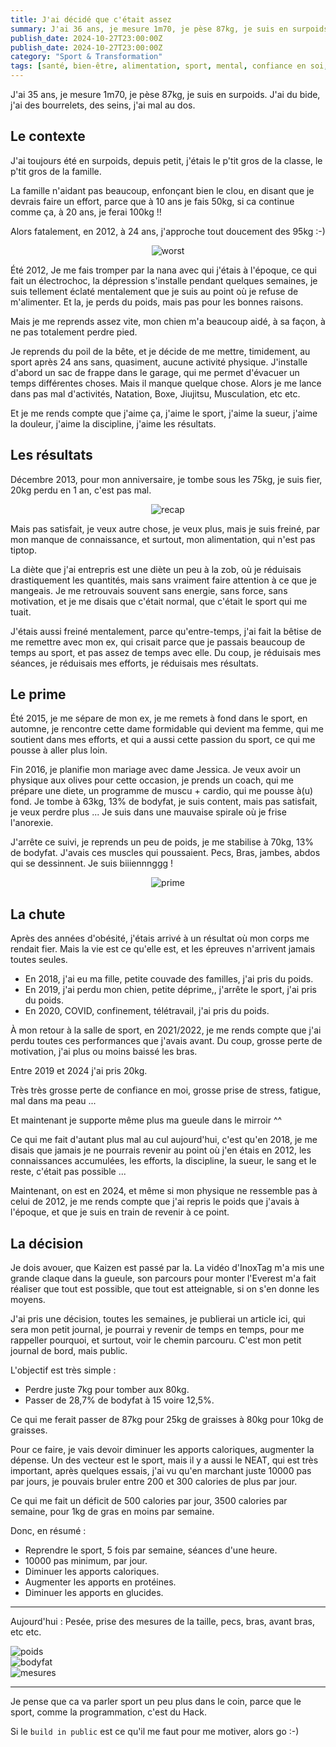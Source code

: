 ```yaml
---
title: J'ai décidé que c'était assez
summary: J'ai 36 ans, je mesure 1m70, je pèse 87kg, je suis en surpoids. J'ai du bide, j'ai des bourrelets, des seins, j'ai mal au dos.
publish_date: 2024-10-27T23:00:00Z
publish_date: 2024-10-27T23:00:00Z
category: "Sport & Transformation"
tags: [santé, bien-être, alimentation, sport, mental, confiance en soi, stress, fatigue, surpoids]
---
```


J'ai 35 ans, je mesure 1m70, je pèse 87kg, je suis en surpoids. J'ai du bide, j'ai des bourrelets, des seins, j'ai mal au dos.

## Le contexte

J'ai toujours été en surpoids, depuis petit, j'étais le p'tit gros de la classe, le p'tit gros de la famille.

La famille n'aidant pas beaucoup, enfonçant bien le clou, en disant que je devrais faire un effort, parce que à 10 ans je fais 50kg, si ca continue comme ça, à 20 ans, je ferai 100kg !!

Alors fatalement, en 2012, à 24 ans, j'approche tout doucement des 95kg :-)

<center>
<img src="/media/images/blog/illustration/2024-10-27/worst.jpg" alt="worst" class="object-cover rounded-lg shadow-md">
</center>

Été 2012, Je me fais tromper par la nana avec qui j'étais à l'époque, ce qui fait un électrochoc, la dépression s'installe pendant quelques semaines, je suis tellement éclaté mentalement que je suis au point où je refuse de m'alimenter. Et la, je perds du poids, mais pas pour les bonnes raisons.

Mais je me reprends assez vite, mon chien m'a beaucoup aidé, à sa façon, à ne pas totalement perdre pied.

Je reprends du poil de la bête, et je décide de me mettre, timidement, au sport après 24 ans sans, quasiment, aucune activité physique. J'installe d'abord un sac de frappe dans le garage, qui me permet d'évacuer un temps différentes choses. Mais il manque quelque chose. Alors je me lance dans pas mal d'activités, Natation, Boxe, Jiujitsu, Musculation, etc etc.

Et je me rends compte que j'aime ça, j'aime le sport, j'aime la sueur, j'aime la douleur, j'aime la discipline, j'aime les résultats.

## Les résultats

Décembre 2013, pour mon anniversaire, je tombe sous les 75kg, je suis fier, 20kg perdu en 1 an, c'est pas mal.

<center>
<img src="/media/images/blog/illustration/2024-10-27/recap.jpg" alt="recap" class="object-cover rounded-lg shadow-md">
</center>

Mais pas satisfait, je veux autre chose, je veux plus, mais je suis freiné, par mon manque de connaissance, et surtout, mon alimentation, qui n'est pas tiptop.

La diète que j'ai entrepris est une diète un peu à la zob, où je réduisais drastiquement les quantités, mais sans vraiment faire attention à ce que je mangeais. Je me retrouvais souvent sans energie, sans force, sans motivation, et je me disais que c'était normal, que c'était le sport qui me tuait.

J'étais aussi freiné mentalement, parce qu'entre-temps, j'ai fait la bêtise de me remettre avec mon ex, qui crisait parce que je passais beaucoup de temps au sport, et pas assez de temps avec elle. Du coup, je réduisais mes séances, je réduisais mes efforts, je réduisais mes résultats.

## Le prime

Été 2015, je me sépare de mon ex, je me remets à fond dans le sport, en automne, je rencontre cette dame formidable qui devient ma femme, qui me soutient dans mes efforts, et qui a aussi cette passion du sport, ce qui me pousse à aller plus loin.

Fin 2016, je planifie mon mariage avec dame Jessica. Je veux avoir un physique aux olives pour cette occasion, je prends un coach, qui me prépare une diete, un programme de muscu + cardio, qui me pousse à(u) fond. Je tombe à 63kg, 13% de bodyfat, je suis content, mais pas satisfait, je veux perdre plus ... Je suis dans une mauvaise spirale où je frise l'anorexie.

J'arrête ce suivi, je reprends un peu de poids, je me stabilise à 70kg, 13% de bodyfat. J'avais ces muscles qui poussaient. Pecs, Bras, jambes, abdos qui se dessinnent. Je suis biiiennnggg !

<center>
<img src="/media/images/blog/illustration/2024-10-27/prime.jpg" alt="prime" class="object-cover rounded-lg shadow-md">
</center>

## La chute

Après des années d'obésité, j'étais arrivé à un résultat où mon corps me rendait fier. Mais la vie est ce qu'elle est, et les épreuves n'arrivent jamais toutes seules.

* En 2018, j'ai eu ma fille, petite couvade des familles, j'ai pris du poids.
* En 2019, j'ai perdu mon chien, petite déprime,, j'arrête le sport, j'ai pris du poids.
* En 2020, COVID, confinement, télétravail, j'ai pris du poids.

À mon retour à la salle de sport, en 2021/2022, je me rends compte que j'ai perdu toutes ces performances que j'avais avant. Du coup, grosse perte de motivation, j'ai plus ou moins baissé les bras.

Entre 2019 et 2024 j'ai pris 20kg.

Très très grosse perte de confiance en moi, grosse prise de stress, fatigue, mal dans ma peau ...

Et maintenant je supporte même plus ma gueule dans le mirroir ^^

Ce qui me fait d'autant plus mal au cul aujourd'hui, c'est qu'en 2018, je me disais que jamais je ne pourrais revenir au point où j'en étais en 2012, les connaissances accumulées, les efforts, la discipline, la sueur, le sang et le reste, c'était pas possible ...

Maintenant, on est en 2024, et même si mon physique ne ressemble pas à celui de 2012, je me rends compte que j'ai repris le poids que j'avais à l'époque, et que je suis en train de revenir à ce point.

## La décision

Je dois avouer, que Kaizen est passé par la. La vidéo d'InoxTag m'a mis une grande claque dans la gueule, son parcours pour monter l'Everest m'a fait réaliser que tout est possible, que tout est atteignable, si on s'en donne les moyens.

J'ai pris une décision, toutes les semaines, je publierai un article ici, qui sera mon petit journal, je pourrai y revenir de temps en temps, pour me rappeller pourquoi, et surtout, voir le chemin parcouru. C'est mon petit journal de bord, mais public.

L'objectif est très simple :

* Perdre juste 7kg pour tomber aux 80kg.
* Passer de 28,7% de bodyfat à 15 voire 12,5%.

Ce qui me ferait passer de 87kg pour 25kg de graisses à 80kg pour 10kg de graisses.

Pour ce faire, je vais devoir diminuer les apports caloriques, augmenter la dépense. Un des vecteur est le sport, mais il y a aussi le NEAT, qui est très important, après quelques essais, j'ai vu qu'en marchant juste 10000 pas par jours, je pouvais bruler entre 200 et 300 calories de plus par jour.

Ce qui me fait un déficit de 500 calories par jour, 3500 calories par semaine, pour 1kg de gras en moins par semaine.

Donc, en résumé :

* Reprendre le sport, 5 fois par semaine, séances d'une heure.
* 10000 pas minimum, par jour.
* Diminuer les apports caloriques.
* Augmenter les apports en protéines.
* Diminuer les apports en glucides.

***

Aujourd'hui : Pesée, prise des mesures de la taille, pecs, bras, avant bras, etc etc.

<div class="container mx-auto px-4">
  <div class="grid grid-cols-1 sm:grid-cols-2 md:grid-cols-3 gap-4">
    <div class="w-full">
      <img src="/media/images/blog/illustration/2024-10-27/poids.jpg" alt="poids" class="w-full h-auto object-cover rounded-lg shadow-md">
    </div>
    <div class="w-full">
      <img src="/media/images/blog/illustration/2024-10-27/bodyfat.jpg" alt="bodyfat" class="w-full h-auto object-cover rounded-lg shadow-md">
    </div>
    <div class="w-full">
      <img src="/media/images/blog/illustration/2024-10-27/mesures.jpg" alt="mesures" class="w-full h-auto object-cover rounded-lg shadow-md">
    </div>
  </div>
</div>

***

Je pense que ca va parler sport un peu plus dans le coin, parce que le sport, comme la programmation, c'est du Hack.

Si le `build in public` est ce qu'il me faut pour me motiver, alors go :-)
